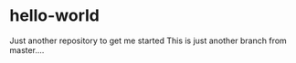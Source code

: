 # hello-world
Just another repository to get me started
This is just another branch from master....

